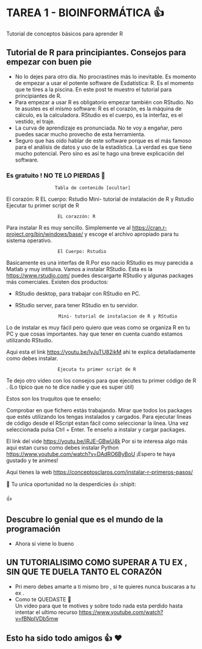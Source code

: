 # TAREA 1 - BIOINFORMÁTICA :+1:
Tutorial de conceptos básicos para aprender R
## Tutorial de R para principiantes. Consejos para empezar con buen pie
-  No lo dejes para otro día. No procrastines más lo inevitable. Es momento de empezar a usar el potente software de Esdatística: R. Es el momento que te tires a la piscina. En este post te muestro el tutorial para principiantes de R.
-  Para empezar a usar R es obligatorio empezar también con RStudio. No te asustes es el mismo software: R es el corazón, es la máquina de cálculo, es la calculadora. RStudio es el cuerpo, es la interfaz, es el vestido, el traje.
-  La curva de aprendizaje es pronunciada. No te voy a engañar, pero puedes sacar mucho provecho de esta herramienta.
-  Seguro que has oído hablar de este software porque es el más famoso para el análisis de datos y uso de la estadística. La verdad es que tiene mucho potencial. Pero sino es así te hago una breve explicación del software.

### Es gratuito !  NO TE LO PIERDAS :clown_face:

                      Tabla de contenido [ocultar]

El corazón: R
EL cuerpo: Rstudio
Mini- tutorial de instalación de R y Rstudio
Ejecutar tu primer script de R


                       EL corazzón: R

Para instalar R es muy sencillo. Simplemente ve al <https://cran.r-project.org/bin/windows/base/> y escoge el archivo apropiado para tu sistema operativo.

                       El Cuerpo: Rstudio

Basicamente es una interfas de R.Por eso nacio RStudio es muy parecida a Matlab y muy intituiva.
Vamos a instalar RStudio.
Esta es la <https://www.rstudio.com/> puedes descargarte RStudio y algunas packages más comerciales.
Existen dos productos:
 * RStudio desktop, para trabajar con RStudio en PC.
 * RStudio server, para tener RStudio en tu servidor.
                       
                       Mini- tutorial de instalacion de R y RStudio
Lo de instalar es muy fácil pero quiero que veas como se organiza R en tu PC y que cosas importantes.
hay que tener en cuenta cuando estamos utilizando RStudio.

Aqui esta el link <https://youtu.be/IyJuTU82ikM> ahi te explica detalladamente como debes instalar.

                       Ejecuta tu primer script de R
Te dejo otro vídeo con los consejos para que ejecutes tu primer código de R . (Lo típico que no te dice nadie y que es super útil)

Estos son los truquitos que te enseño:

Comprobar en que fichero estás trabajando.
Mirar que todos los packages que estés utilizando los tengas instalados y cargados.
Para ejecutar lineas de código desde el RScript estan fácil como seleccionar la línea. Una vez seleccionada pulsa Ctrl + Enter.
Te enseño a instalar y cargar packages.

El link del vide <https://youtu.be/iRJE-GBwU4k>
Por si te interesa algo más aqui estan curso como debes instalar Python <https://www.youtube.com/watch?v=DAdRO6ByBoU>
¡Espero te haya gustado y te animes!

Aqui  tienes la web <https://conceptosclaros.com/instalar-r-primeros-pasos/>

:clown_face: Tu unica oportunidad no la desperdicies :+1: :shipit:

   :+1:
## Descubre lo genial que es el mundo de la programación
   - Ahora si viene lo bueno
## UN TUTORIALISIMO COMO SUPERAR A TU EX , SIN QUE TE DUELA TANTO EL CORAZÓN
   - Pri mero debes amarte a ti mismo bro , si te quieres  nunca buscaras a tu ex .
   - Como te QUEDASTE 💩  
Un video para que te motives y sobre todo nada esta perdido hasta intentar el ultimo recurso <https://www.youtube.com/watch?v=fBNplVDb5mw>
## Esto ha sido todo amigos :+1: :heart:
